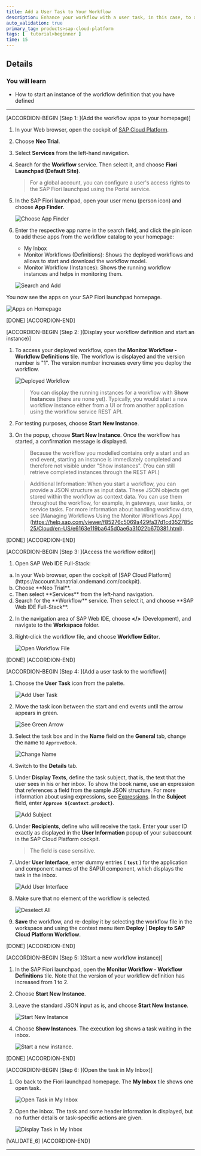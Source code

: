 ```yaml
---
title: Add a User Task to Your Workflow
description: Enhance your workflow with a user task, in this case, to add an approval.
auto_validation: true
primary_tag: products>sap-cloud-platform
tags: [  tutorial>beginner ]
time: 15
---
```


## Details
### You will learn  
  - How to start an instance of the workflow definition that you have defined

---
[ACCORDION-BEGIN [Step 1: ](Add the workflow apps to your homepage)]
1. In your Web browser, open the cockpit of [SAP Cloud Platform](https://account.hanatrial.ondemand.com/cockpit).
2. Choose **Neo Trial**.
3. Select **Services** from the left-hand navigation.
4. Search for the **Workflow** service. Then select it, and choose **Fiori Launchpad (Default Site)**.
    > For a global account, you can configure a user's access rights to the SAP Fiori launchpad using the Portal service.

5. In the SAP Fiori launchpad, open your user menu (person icon) and choose **App Finder**.

    ![Choose App Finder](choose-app-finder.png)

7. Enter the respective app name in the search field, and click the pin icon to add these apps from the workflow catalog to your homepage:
      - My Inbox
      - Monitor Workflows (Definitions): Shows the deployed workflows and allows to start and download the workflow model.
      - Monitor Workflow (Instances): Shows the running workflow instances and helps in monitoring them.

    ![Search and Add](search-and-add.png)

You now see the apps on your SAP Fiori launchpad homepage.

  ![Apps on Homepage](apps-homepage.png)

[DONE]
[ACCORDION-END]

[ACCORDION-BEGIN [Step 2: ](Display your workflow definition and start an instance)]
1. To access your deployed workflow, open the **Monitor Workflow - Workflow Definitions** tile.
  The workflow is displayed and the version number is "1". The version number increases every time you deploy the workflow.

    ![Deployed Workflow](deployed-workflow.png)

    > You can display the running instances for a workflow with **Show Instances** (there are none yet). Typically, you would start a new workflow instance either from a UI or from another application using the workflow service REST API.

2. For testing purposes, choose **Start New Instance**.
3. On the popup, choose **Start New Instance**.
   Once the workflow has started, a confirmation message is displayed.

    >Because the workflow you modelled contains only a start and an end event, starting an instance is immediately completed and therefore not visible under "Show instances". (You can still retrieve completed instances through the REST API.)

    >Additional Information: When you start a workflow, you can provide a JSON structure as input data. These JSON objects get stored within the workflow as context data. You can use them throughout the workflow, for example, in gateways, user tasks, or service tasks. For more information about handling workflow data, see [Managing Workflows Using the Monitor Workflows App] (https://help.sap.com/viewer/f85276c5069a429fa37d1cd352785c25/Cloud/en-US/e6163e119ba645d0ae6a31022b670381.html).

[DONE]
[ACCORDION-END]

[ACCORDION-BEGIN [Step 3: ](Access the workflow editor)]
1. Open SAP Web IDE Full-Stack:
  <ol type="a"><li>In your Web browser, open the cockpit of [SAP Cloud Platform](https://account.hanatrial.ondemand.com/cockpit).
  </li><li>Choose **Neo Trial**.
  </li><li>Then select **Services** from the left-hand navigation.
  </li><li>Search for the **Workflow** service. Then select it, and choose **SAP Web IDE Full-Stack**.</li></ol>

2. In the navigation area of SAP Web IDE, choose **</>** (Development), and navigate to the **Workspace** folder.

3. Right-click the workflow file, and choose **Workflow Editor**.

    ![Open Workflow File](open-wf-file.png)

[DONE]
[ACCORDION-END]

[ACCORDION-BEGIN [Step 4: ](Add a user task to the workflow)]
1. Choose the **User Task** icon from the palette.

    ![Add User Task](add-user-task-prep.png)

2. Move the task icon between the start and end events until the arrow appears in green.

    ![See Green Arrow](green-arrow.png)

3. Select the task box and in the **Name** field on the **General** tab, change the name to `ApproveBook`.

    ![Change Name](change-name.png)

4. Switch to the **Details** tab.

5. Under **Display Texts**, define the task subject, that is, the text that the user sees in his or her inbox.
   To show the book name, use an expression that references a field from the sample JSON structure. For more information about using expressions, see [Expressions](https://help.sap.com/viewer/f85276c5069a429fa37d1cd352785c25/Cloud/en-US/9f91b1c0fac3414d9cba1015dea381f1.html).
   In the **Subject** field, enter **`Approve ${context.product}`**.

    ![Add Subject](add-subject.png)

6. Under **Recipients**, define who will receive the task. Enter your user ID exactly as displayed in the **User Information** popup of your subaccount in the SAP Cloud Platform cockpit.
    > The field is case sensitive.

7. Under **User Interface**, enter dummy entries ( **`test`** ) for the application and component names of the SAPUI component, which displays the task in the inbox.

    ![Add User Interface](add-user-interface.png)

8. Make sure that no element of the workflow is selected.

    ![Deselect All](deselect-elements.png)

9. **Save** the workflow, and re-deploy it by selecting the workflow file in the workspace and using the context menu item **Deploy** | **Deploy to SAP Cloud Platform Workflow**.

[DONE]
[ACCORDION-END]

[ACCORDION-BEGIN [Step 5: ](Start a new workflow instance)]
1. In the SAP Fiori launchpad, open the **Monitor Workflow - Workflow Definitions** tile.
   Note that the version of your workflow definition has increased from 1 to 2.

2. Choose **Start New Instance**.

3. Leave the standard JSON input as is, and choose **Start New Instance**.

    ![Start New Instance](start-new-instance.png)

4. Choose **Show Instances**.
   The execution log shows a task waiting in the inbox.

    ![Start a new instance.](start-second-instance.png)

[DONE]
[ACCORDION-END]

[ACCORDION-BEGIN [Step 6: ](Open the task in My Inbox)]
1. Go back to the Fiori launchpad homepage. The **My Inbox** tile shows one open task.

    ![Open Task in My Inbox](open-task.png)

2. Open the inbox. The task and some header information is displayed, but no further details or task-specific actions are given.

    ![Display Task in My Inbox](task-in-inbox.png)

[VALIDATE_6]
[ACCORDION-END]

---
